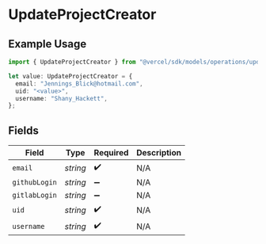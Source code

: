 # UpdateProjectCreator

## Example Usage

```typescript
import { UpdateProjectCreator } from "@vercel/sdk/models/operations/updateproject.js";

let value: UpdateProjectCreator = {
  email: "Jennings_Blick@hotmail.com",
  uid: "<value>",
  username: "Shany_Hackett",
};
```

## Fields

| Field              | Type               | Required           | Description        |
| ------------------ | ------------------ | ------------------ | ------------------ |
| `email`            | *string*           | :heavy_check_mark: | N/A                |
| `githubLogin`      | *string*           | :heavy_minus_sign: | N/A                |
| `gitlabLogin`      | *string*           | :heavy_minus_sign: | N/A                |
| `uid`              | *string*           | :heavy_check_mark: | N/A                |
| `username`         | *string*           | :heavy_check_mark: | N/A                |